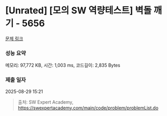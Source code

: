 # [Unrated] [모의 SW 역량테스트] 벽돌 깨기 - 5656 

[문제 링크](https://swexpertacademy.com/main/code/problem/problemDetail.do?contestProbId=AWXRQm6qfL0DFAUo) 

### 성능 요약

메모리: 97,772 KB, 시간: 1,003 ms, 코드길이: 2,835 Bytes

### 제출 일자

2025-08-29 15:21



> 출처: SW Expert Academy, https://swexpertacademy.com/main/code/problem/problemList.do